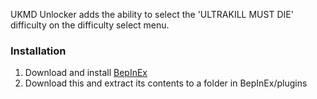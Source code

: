 UKMD Unlocker adds the ability to select the 'ULTRAKILL MUST DIE' difficulty on the difficulty select menu.

### Installation
1. Download and install [BepInEx](https://thunderstore.io/c/ultrakill/p/BepInEx/BepInExPack/)
2. Download this and extract its contents to a folder in BepInEx/plugins
